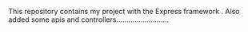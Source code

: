 This repository contains my project with the Express framework .
Also  added some apis and controllers..........................
